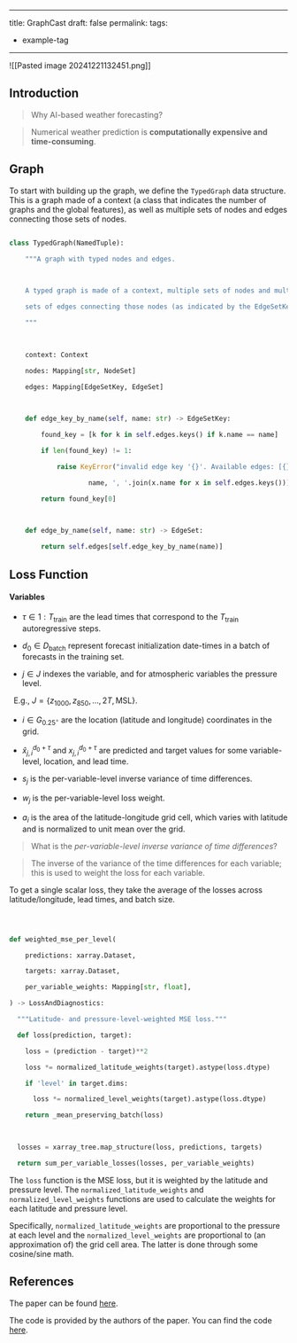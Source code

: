 
---
title: GraphCast
draft: false
permalink: 
tags:
  - example-tag
---


![[Pasted image 20241221132451.png]]

## Introduction

   

> Why AI-based weather forecasting?

> Numerical weather prediction is **computationally expensive and time-consuming**.  

  
  

## Graph

  

To start with building up the graph, we define the `TypedGraph` data structure. This is a graph made of a context (a class that indicates the number of graphs and the global features), as well as multiple sets of nodes and edges connecting those sets of nodes.

  

```python

class TypedGraph(NamedTuple):

    """A graph with typed nodes and edges.

  

    A typed graph is made of a context, multiple sets of nodes and multiple

    sets of edges connecting those nodes (as indicated by the EdgeSetKey).

    """

  

    context: Context

    nodes: Mapping[str, NodeSet]

    edges: Mapping[EdgeSetKey, EdgeSet]

  

    def edge_key_by_name(self, name: str) -> EdgeSetKey:

        found_key = [k for k in self.edges.keys() if k.name == name]

        if len(found_key) != 1:

            raise KeyError("invalid edge key '{}'. Available edges: [{}]".format(

                    name, ', '.join(x.name for x in self.edges.keys())))

        return found_key[0]

  

    def edge_by_name(self, name: str) -> EdgeSet:

        return self.edges[self.edge_key_by_name(name)]

```

  
  
  

## Loss Function
  
  
#### Variables 
- $\tau \in 1 : T_{\text{train}}$ are the lead times that correspond to the $T_{\text{train}}$ autoregressive steps.

- $d_0 \in D_{\text{batch}}$ represent forecast initialization date-times in a batch of forecasts in the training set.

- $j \in J$ indexes the variable, and for atmospheric variables the pressure level.  

  E.g., $J = \{z_{1000}, z_{850}, \dots, 2T, \text{MSL}\}$.

- $i \in G_{0.25^\circ}$ are the location (latitude and longitude) coordinates in the grid.

- $\hat{x}_{j,i}^{d_0+\tau}$ and $x_{j,i}^{d_0+\tau}$ are predicted and target values for some variable-level, location, and lead time.

- $s_j$ is the per-variable-level inverse variance of time differences.

- $w_j$ is the per-variable-level loss weight.

- $a_i$ is the area of the latitude-longitude grid cell, which varies with latitude and is normalized to unit mean over the grid.

> What is the *per-variable-level inverse variance of time differences*?

>  The inverse of the variance of the time differences for each variable; this is used to weight the loss for each variable.

  
  
  

To get a single scalar loss, they take the average of the losses across latitude/longitude, lead times, and batch size.

  
  
  
  
  
  

```python

  

def weighted_mse_per_level(

    predictions: xarray.Dataset,

    targets: xarray.Dataset,

    per_variable_weights: Mapping[str, float],

) -> LossAndDiagnostics:

  """Latitude- and pressure-level-weighted MSE loss."""

  def loss(prediction, target):

    loss = (prediction - target)**2

    loss *= normalized_latitude_weights(target).astype(loss.dtype)

    if 'level' in target.dims:

      loss *= normalized_level_weights(target).astype(loss.dtype)

    return _mean_preserving_batch(loss)

  

  losses = xarray_tree.map_structure(loss, predictions, targets)

  return sum_per_variable_losses(losses, per_variable_weights)

```

  

The `loss` function is the MSE loss, but it is weighted by the latitude and pressure level. The `normalized_latitude_weights` and `normalized_level_weights` functions are used to calculate the weights for each latitude and pressure level.

  

Specifically, `normalized_latitude_weights` are proportional to the pressure at each level and the `normalized_level_weights` are proportional to (an approximation of) the grid cell area. The latter is done through some cosine/sine math.

  
  
  
  
  

## References

The paper can be found [here](https://arxiv.org/abs/2212.12794).

  

The code is provided by the authors of the paper. You can find the code [here](https://github.com/google-deepmind/graphcast).